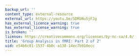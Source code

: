 ```yaml
---
backup_url: ''
content_type: external-resource
external_url: https://youtu.be/5DRbNu5jFJg
has_external_licence_warning: true
has_external_license_warning: true
is_broken: ''
license: https://creativecommons.org/licenses/by-nc-sa/4.0/
title: 'Group Analysis in fMRI: Part 2 of 2'
uid: e54b6c81-1537-4b0c-a138-14ec7b910ecc
---
```

